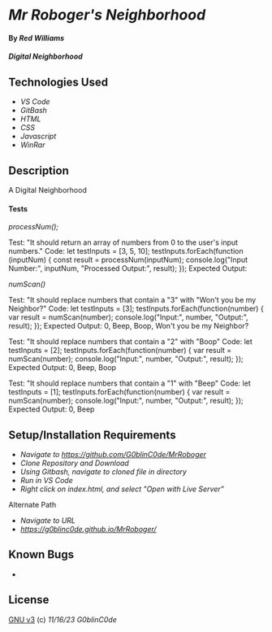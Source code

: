 # _Mr Roboger's Neighborhood_

#### By _**Red Williams**_

#### _Digital Neighborhood_

## Technologies Used

* _VS Code_
* _GitBash_
* _HTML_
* _CSS_
* _Javascript_
* _WinRar_

## Description

A Digital Neighborhood

#### Tests

_processNum();_

Test: "It should return an array of numbers from 0 to the user's input numbers."
Code: let testInputs = [3, 5, 10];
testInputs.forEach(function (inputNum) {
    const result = processNum(inputNum);
    console.log("Input Number:", inputNum, "Processed Output:", result);
});
Expected Output: 


_numScan()_

Test: "It should replace numbers that contain a "3" with "Won't you be my Neighbor?"
Code: let testInputs = [3];
testInputs.forEach(function(number) {
    var result = numScan(number);
    console.log("Input:", number, "Output:", result);
});
Expected Output: 0, Beep, Boop, Won't you be my Neighbor?

Test: "It should replace numbers that contain a "2" with "Boop"
Code: let testInputs = [2];
testInputs.forEach(function(number) {
    var result = numScan(number);
    console.log("Input:", number, "Output:", result);
});
Expected Output: 0, Beep, Boop

Test: "It should replace numbers that contain a "1" with "Beep"
Code: let testInputs = [1];
testInputs.forEach(function(number) {
    var result = numScan(number);
    console.log("Input:", number, "Output:", result);
});
Expected Output: 0, Beep







## Setup/Installation Requirements

* _Navigate to https://github.com/G0blinC0de/MrRoboger_
* _Clone Repository and Download_
* _Using Gitbash, navigate to cloned file in directory_
* _Run in VS Code_
* _Right click on index.html, and select "Open with Live Server"_ 

Alternate Path
* _Navigate to URL_
* _https://g0blinc0de.github.io/MrRoboger/_



## Known Bugs

* 


## License



[GNU v3](LICENSE) (c) _11/16/23_ _G0blinC0de_